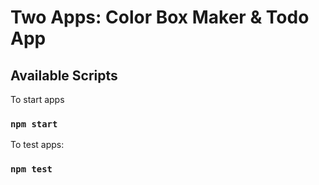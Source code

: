 # Two Apps: Color Box Maker & Todo App

## Available Scripts

To start apps

### `npm start`

To test apps:

### `npm test`
